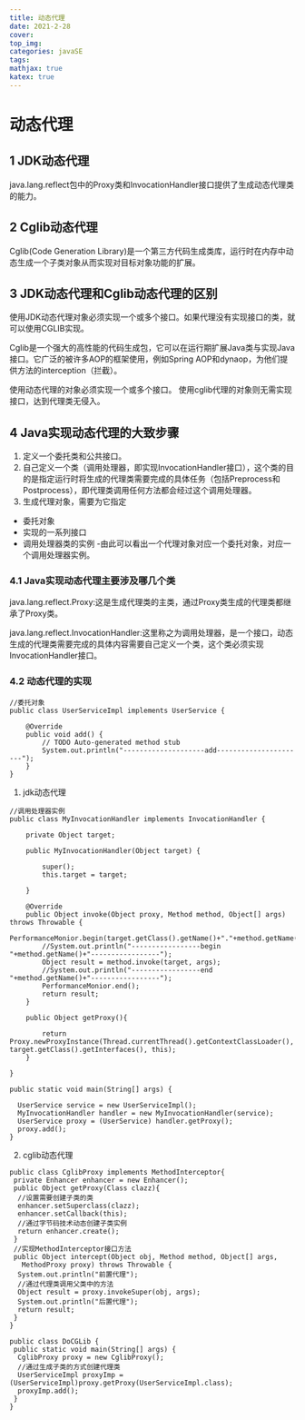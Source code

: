 ```yaml
---
title: 动态代理
date: 2021-2-28
cover:
top_img:
categories: javaSE
tags: 
mathjax: true
katex: true
---
```

# 动态代理

## 1 JDK动态代理
java.lang.reflect包中的Proxy类和InvocationHandler接口提供了生成动态代理类的能力。

## 2 Cglib动态代理
Cglib(Code Generation Library)是一个第三方代码生成类库，运行时在内存中动态生成一个子类对象从而实现对目标对象功能的扩展。

## 3 JDK动态代理和Cglib动态代理的区别

使用JDK动态代理对象必须实现一个或多个接口。如果代理没有实现接口的类，就可以使用CGLIB实现。

Cglib是一个强大的高性能的代码生成包，它可以在运行期扩展Java类与实现Java接口。它广泛的被许多AOP的框架使用，例如Spring AOP和dynaop，为他们提供方法的interception（拦截）。

使用动态代理的对象必须实现一个或多个接口。
使用cglib代理的对象则无需实现接口，达到代理类无侵入。

## 4 Java实现动态代理的大致步骤

1. 定义一个委托类和公共接口。
2. 自己定义一个类（调用处理器，即实现InvocationHandler接口），这个类的目的是指定运行时将生成的代理类需要完成的具体任务（包括Preprocess和Postprocess），即代理类调用任何方法都会经过这个调用处理器。
3. 生成代理对象，需要为它指定
- 委托对象
- 实现的一系列接口
- 调用处理器类的实例
-由此可以看出一个代理对象对应一个委托对象，对应一个调用处理器实例。

### 4.1 Java实现动态代理主要涉及哪几个类

java.lang.reflect.Proxy:这是生成代理类的主类，通过Proxy类生成的代理类都继承了Proxy类。

java.lang.reflect.InvocationHandler:这里称之为调用处理器，是一个接口，动态生成的代理类需要完成的具体内容需要自己定义一个类，这个类必须实现InvocationHandler接口。

### 4.2 动态代理的实现

```
//委托对象
public class UserServiceImpl implements UserService {

    @Override
    public void add() {
        // TODO Auto-generated method stub
        System.out.println("--------------------add----------------------");
    }
}
```

1. jdk动态代理
```
//调用处理器实例
public class MyInvocationHandler implements InvocationHandler {

    private Object target;

    public MyInvocationHandler(Object target) {

        super();
        this.target = target;

    }

    @Override
    public Object invoke(Object proxy, Method method, Object[] args) throws Throwable {
        PerformanceMonior.begin(target.getClass().getName()+"."+method.getName());
        //System.out.println("-----------------begin "+method.getName()+"-----------------");
        Object result = method.invoke(target, args);
        //System.out.println("-----------------end "+method.getName()+"-----------------");
        PerformanceMonior.end();
        return result;
    }

    public Object getProxy(){

        return Proxy.newProxyInstance(Thread.currentThread().getContextClassLoader(), target.getClass().getInterfaces(), this);
    }

}

public static void main(String[] args) {

  UserService service = new UserServiceImpl();
  MyInvocationHandler handler = new MyInvocationHandler(service);
  UserService proxy = (UserService) handler.getProxy();
  proxy.add();
}
```
2. cglib动态代理
```
public class CglibProxy implements MethodInterceptor{  
 private Enhancer enhancer = new Enhancer();  
 public Object getProxy(Class clazz){  
  //设置需要创建子类的类  
  enhancer.setSuperclass(clazz);  
  enhancer.setCallback(this);  
  //通过字节码技术动态创建子类实例  
  return enhancer.create();  
 }  
 //实现MethodInterceptor接口方法  
 public Object intercept(Object obj, Method method, Object[] args,  
   MethodProxy proxy) throws Throwable {  
  System.out.println("前置代理");  
  //通过代理类调用父类中的方法  
  Object result = proxy.invokeSuper(obj, args);  
  System.out.println("后置代理");  
  return result;  
 }  
}  

public class DoCGLib {  
 public static void main(String[] args) {  
  CglibProxy proxy = new CglibProxy();  
  //通过生成子类的方式创建代理类  
  UserServiceImpl proxyImp = (UserServiceImpl)proxy.getProxy(UserServiceImpl.class);  
  proxyImp.add();  
 }  
}
```